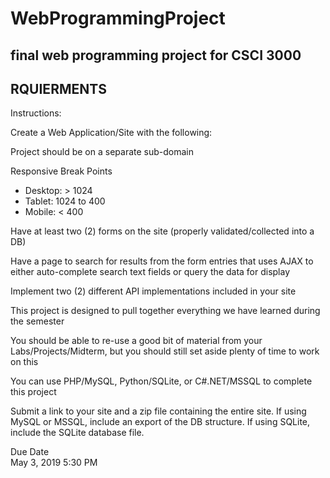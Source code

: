 # WebProgrammingProject
final web programming project for CSCI 3000
--------------------------------------------
RQUIERMENTS
--------------------------------------------
Instructions:

Create a Web Application/Site with the following:

Project should be on a separate sub-domain

Responsive Break Points
- Desktop: > 1024
- Tablet: 1024 to 400
- Mobile: < 400

Have at least two (2) forms on the site (properly validated/collected into a DB)

Have a page to search for results from the form entries that uses AJAX to either auto-complete search text fields or query the data for display

Implement two (2) different API implementations included in your site

This project is designed to pull together everything we have learned during the semester

You should be able to re-use a good bit of material from your Labs/Projects/Midterm, but you should still set aside plenty of time to work on this

You can use PHP/MySQL, Python/SQLite, or C#.NET/MSSQL to complete this project

Submit a link to your site and a zip file containing the entire site. If using MySQL or MSSQL, include an export of the DB structure. If using SQLite, include the SQLite database file.


Due Date	
May 3, 2019 5:30 PM
